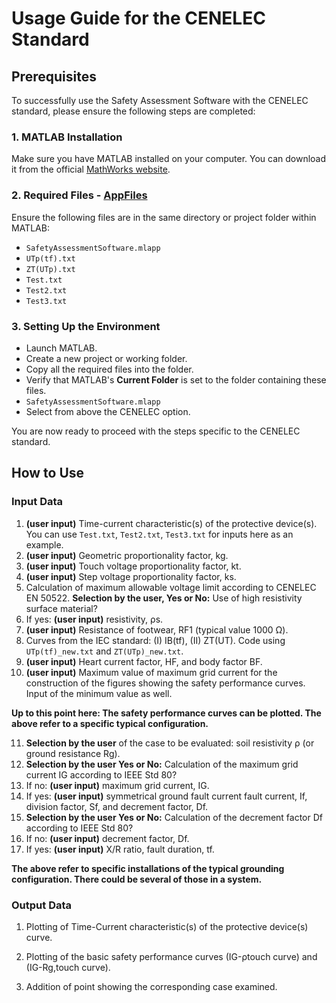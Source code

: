 # Usage Guide for the CENELEC Standard

## Prerequisites

To successfully use the Safety Assessment Software with the CENELEC standard, please ensure the following steps are completed:

### 1. MATLAB Installation
Make sure you have MATLAB installed on your computer. You can download it from the official [MathWorks website](https://www.mathworks.com/products/matlab.html).

### 2. Required Files - [AppFiles](../AppFiles/)
Ensure the following files are in the same directory or project folder within MATLAB:
- `SafetyAssessmentSoftware.mlapp`
- `UTp(tf).txt`
- `ZT(UTp).txt`
- `Test.txt`
- `Test2.txt`
- `Test3.txt`

### 3. Setting Up the Environment
- Launch MATLAB.
- Create a new project or working folder.
- Copy all the required files into the folder.
- Verify that MATLAB's **Current Folder** is set to the folder containing these files.
- `SafetyAssessmentSoftware.mlapp`
- Select from above the CENELEC option.

You are now ready to proceed with the steps specific to the CENELEC standard.

## How to Use
### Input Data

1. **(user input)** Time-current characteristic(s) of the protective device(s). You can use `Test.txt`, `Test2.txt`, `Test3.txt` for inputs here as an example.
2. **(user input)** Geometric proportionality factor, kg.
3. **(user input)** Touch voltage proportionality factor, kt.
4. **(user input)** Step voltage proportionality factor, ks.
5. Calculation of maximum allowable voltage limit according to CENELEC EN 50522. **Selection by the user, Yes or No:** Use of high resistivity surface material?
6. If yes: **(user input)** resistivity, ρs.
7. **(user input)** Resistance of footwear, RF1 (typical value 1000 Ω).
8. Curves from the IEC standard: (I) IB(tf), (II) ZT(UT). Code using `UTp(tf)_new.txt` and `ZT(UTp)_new.txt`. 
9. **(user input)** Heart current factor, HF, and body factor BF.
10. **(user input)** Maximum value of maximum grid current for the construction of the figures showing the safety performance curves. Input of the minimum value as well.

**Up to this point here: The safety performance curves can be plotted.
The above refer to a specific typical configuration.**

11. **Selection by the user** of the case to be evaluated: soil resistivity ρ (or ground resistance Rg).
12. **Selection by the user Yes or No:** Calculation of the maximum grid current IG according to IEEE Std 80?
13. If no: **(user input)** maximum grid current, IG.
14. If yes: **(user input)** symmetrical ground fault current fault current, If, division factor, Sf, and decrement factor, Df.
15.  **Selection by the user Yes or No:** Calculation of the decrement factor Df according to IEEE Std 80?
16. If no: **(user input)** decrement factor, Df.
17. If yes: **(user input)** X/R ratio, fault duration, tf.

**The above refer to specific installations of the typical grounding configuration. 
There could be several of those in a system.**


### Output Data

1. Plotting of Time-Current characteristic(s) of the protective device(s) curve.

2. Plotting of the basic safety performance curves (IG-ρtouch curve) and (IG-Rg,touch curve).
   
3. Addition of point showing the corresponding case examined.

